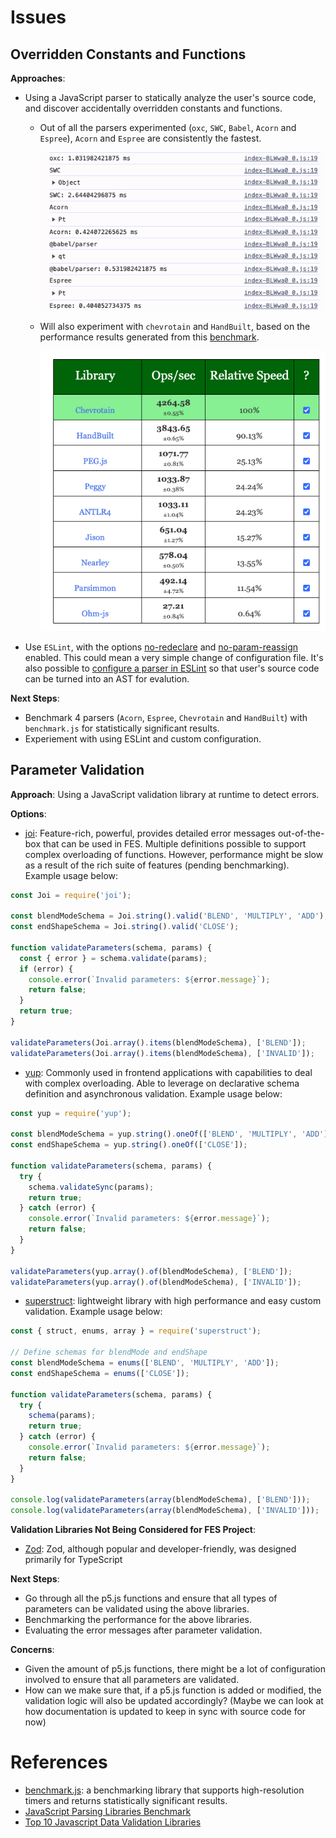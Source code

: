 # Issues

## Overridden Constants and Functions

**Approaches**:

* Using a JavaScript parser to statically analyze the user's source code, and discover accidentally overridden constants and functions.

  * Out of all the parsers experimented (`oxc`, `SWC`, `Babel`, `Acorn` and `Espree`), `Acorn` and `Espree` are consistently the fastest.

    ![Parser Benchmarking](/images/parser-benchmark.png)

  * Will also experiment with `chevrotain` and `HandBuilt`, based on the performance results generated from this [benchmark](https://chevrotain.io/performance/).

    ![Parsing Libraries](/images/parsing-libraries.png)

* Use `ESLint`, with the options [no-redeclare](https://eslint.org/docs/latest/rules/no-redeclare#rule-details) and [no-param-reassign](https://eslint.org/docs/latest/rules/no-param-reassign#rule-details) enabled. This could mean a very simple change of configuration file. It's also possible to [configure a parser in ESLint](https://eslint.org/docs/latest/use/configure/parser) so that user's source code can be turned into an AST for evalution.

**Next Steps**:

* Benchmark 4 parsers (`Acorn`, `Espree`, `Chevrotain` and `HandBuilt`) with `benchmark.js` for statistically significant results.
* Experiement with using ESLint and custom configuration.

## Parameter Validation

**Approach**: Using a JavaScript validation library at runtime to detect errors.

**Options**:

* [joi](https://www.npmjs.com/package/joi): Feature-rich, powerful, provides detailed error messages out-of-the-box that can be used in FES. Multiple definitions possible to support complex overloading of functions. However, performance might be slow as a result of the rich suite of features (pending benchmarking). Example usage below:

```javascript
const Joi = require('joi');

const blendModeSchema = Joi.string().valid('BLEND', 'MULTIPLY', 'ADD');
const endShapeSchema = Joi.string().valid('CLOSE');

function validateParameters(schema, params) {
  const { error } = schema.validate(params);
  if (error) {
    console.error(`Invalid parameters: ${error.message}`);
    return false;
  }
  return true;
}

validateParameters(Joi.array().items(blendModeSchema), ['BLEND']);
validateParameters(Joi.array().items(blendModeSchema), ['INVALID']);
```

* [yup](https://www.npmjs.com/package/yup): Commonly used in frontend applications with capabilities to deal with complex overloading. Able to leverage on declarative schema definition and asynchronous validation. Example usage below:

```javascript
const yup = require('yup');

const blendModeSchema = yup.string().oneOf(['BLEND', 'MULTIPLY', 'ADD']);
const endShapeSchema = yup.string().oneOf(['CLOSE']);

function validateParameters(schema, params) {
  try {
    schema.validateSync(params);
    return true;
  } catch (error) {
    console.error(`Invalid parameters: ${error.message}`);
    return false;
  }
}

validateParameters(yup.array().of(blendModeSchema), ['BLEND']);
validateParameters(yup.array().of(blendModeSchema), ['INVALID']);
```

* [superstruct](https://docs.superstructjs.org/): lightweight library with high performance and easy custom validation. Example usage below:

```javascript
const { struct, enums, array } = require('superstruct');

// Define schemas for blendMode and endShape
const blendModeSchema = enums(['BLEND', 'MULTIPLY', 'ADD']);
const endShapeSchema = enums(['CLOSE']);

function validateParameters(schema, params) {
  try {
    schema(params);
    return true;
  } catch (error) {
    console.error(`Invalid parameters: ${error.message}`);
    return false;
  }
}

console.log(validateParameters(array(blendModeSchema), ['BLEND']));
console.log(validateParameters(array(blendModeSchema), ['INVALID']));
```

**Validation Libraries Not Being Considered for FES Project**:

* [Zod](https://zod.dev/): Zod, although popular and developer-friendly, was designed primarily for TypeScript

**Next Steps**:

* Go through all the p5.js functions and ensure that all types of parameters can be validated using the above libraries.
* Benchmarking the performance for the above libraries.
* Evaluating the error messages after parameter validation.

**Concerns**:

* Given the amount of p5.js functions, there might be a lot of configuration involved to ensure that all parameters are validated.
* How can we make sure that, if a p5.js function is added or modified, the validation logic will also be updated accordingly? (Maybe we can look at how documentation is updated to keep in sync with source code for now)

# References

* [benchmark.js](https://benchmarkjs.com/): a benchmarking library that supports high-resolution timers and returns statistically significant results.
* [JavaScript Parsing Libraries Benchmark](https://chevrotain.io/performance/)
* [Top 10 Javascript Data Validation Libraries](https://byby.dev/js-object-validators)
